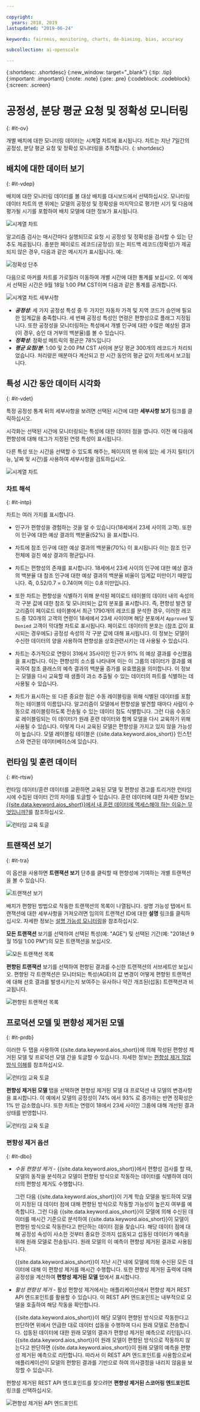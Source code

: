 ```yaml
---

copyright:
  years: 2018, 2019
lastupdated: "2019-06-24"

keywords: fairness, monitoring, charts, de-biasing, bias, accuracy

subcollection: ai-openscale

---
```


{:shortdesc: .shortdesc}
{:new_window: target="_blank"}
{:tip: .tip}
{:important: .important}
{:note: .note}
{:pre: .pre}
{:codeblock: .codeblock}
{:screen: .screen}

# 공정성, 분당 평균 요청 및 정확성 모니터링
{: #it-ov}

개별 배치에 대한 모니터링 데이터는 시계열 차트에 표시됩니다. 차트는 지난 7일간의 공정성, 분당 평균 요청 및 정확성 모니터링을 추적합니다.
{: shortdesc}

## 배치에 대한 데이터 보기
{: #it-vdep}

배치에 대한 모니터링 데이터를 볼 대상 배치를 대시보드에서 선택하십시오. 모니터링 데이터 차트의 맨 위에는 모델의 공정성 및 정확성을 마지막으로 평가한 시기 및 다음에 평가될 시기를 포함하여 배치 모델에 대한 정보가 표시됩니다.

![시계열 차트](images/insight-time-chart.png)

알고리즘 검사는 매시간마다 실행되므로 요청 시 공정성 및 정확성을 검사할 수 있는 단추도 제공됩니다. 충분한 페이로드 레코드(공정성) 또는 피드백 레코드(정확성)가 제공되지 않은 경우, 다음과 같은 메시지가 표시됩니다. 예:

![정확성 단추](images/accuracy-button.png)

다음으로 마커를 차트를 가로질러 이동하여 개별 시간에 대한 통계를 보십시오. 이 예에서 선택된 시간은 9월 18일 1:00 PM CST이며 다음과 같은 통계를 공개합니다.

![시계열 차트 세부사항](images/insight-time-detail.png)

- ***공정성***: 세 가지 공정성 특성 중 두 가지인 자동차 가격 및 지역 코드가 승인에 필요한 임계값을 충족합니다. 세 번째 공정성 특성인 연령은 편향성으로 플래그 지정됩니다. 또한 공정성을 모니터링하는 특성에서 개별 인구에 대한 수많은 예상된 결과(이 경우, 승인 대 거부의 백분율)를 볼 수 있습니다.
- ***정확성***: 정확성 메트릭의 평균은 78%입니다
- ***평균 요청/분***: 1:00 및 2:00 PM CST 사이에 분당 평균 300개의 레코드가 처리되었습니다. 처리량은 매분마다 계산되고 한 시간 동안의 평균 값이 차트에서 보고됩니다.

## 특성 시간 동안 데이터 시각화
{: #it-vdet}

특정 공정성 통계 뒤의 세부사항을 보려면 선택된 시간에 대한 **세부사항 보기** 링크를 클릭하십시오.

시각화는 선택된 시간에 모니터링되는 특성에 대한 데이터 점을 엽니다. 이전 예 다음에 편향성에 대해 태그가 지정된 연령 특성이 표시됩니다.

다른 특성 또는 시간을 선택할 수 있도록 해주는, 페이지의 맨 위에 있는 세 가지 필터(기능, 날짜 및 시간)를 사용하여 세부사항을 검토하십시오.

![시계열 차트](images/insight-data-detail.png)

### 차트 해석
{: #it-intp}

차트는 여러 가지를 표시합니다.

- 인구가 편향성을 경험하는 것을 알 수 있습니다(18세에서 23세 사이의 고객). 또한 이 인구에 대한 예상 결과의 백분율(52%) 을 표시합니다.

- 차트에 참조 인구에 대한 예상 결과의 백분율(70%) 이 표시됩니다 이는 참조 인구 전체에 걸친 예상 결과의 평균입니다.

- 차트는 편향성의 존재를 표시합니다. 18세에서 23세 사이의 인구에 대한 예상 결과의 백분율 대 참조 인구에 대한 예상 결과의 백분율 비율이 임계값 미만이기 때문입니다. 즉, 0.52/0.7 = 0.74이며 이는 0.8 미만입니다.

- 또한 차트는 편향성을 식별하기 위해 분석된 페이로드 테이블의 데이터 내의 속성의 각 구분 값에 대한 참조 및 모니터되는 값의 분포를 표시합니다. 즉, 편향성 발견 알고리즘이 페이로드 테이블에서 최근 1790개의 레코드를 분석한 경우, 이러한 레코드 중 120개의 고객의 연령이 18세에서 23세 사이이며 해당 분포에서 `Approved` 및 `Denied` 고객이 막대형 차트로 표시됩니다. 페이로드 데이터의 분포는 (참조 값이 표시되는 경우에도) 공정성 속성의 각 구분 값에 대해 표시됩니다. 이 정보는 모델이 수신한 데이터의 양을 사용하여 편향성을 상호관련시키는 데 사용될 수 있습니다.

- 차트는 추가적으로 연령이 31에서 35사이인 인구가 91% 의 예상 결과를 수신했음을 표시합니다. 이는 편향성의 소스를 나타내며 이는 이 그룹의 데이터가 결과를 왜곡하여 참조 클래스의 예측 결과의 백분율 증가를 유효했음을 의미합니다. 이 정보는 모델을 다시 교육할 때 샘플이 과소 추출될 수 있는 데이터의 파트를 식별하는 데 사용될 수 있습니다.

- 차트가 표시하는 또 다른 중요한 점은 수동 레이블링을 위해 식별된 데이터를 포함하는 테이블의 이름입니다. 알고리즘이 모델에서 편향성을 발견할 때마다 사람이 수동으로 레이블링하도록 전송될 수 있는 데이터 점도 식별합니다. 그런 다음 수동으로 레이블링되는 이 데이터가 원래 훈련 데이터와 함께 모델을 다시 교육하기 위해 사용될 수 있습니다. 이렇게 다시 교육된 모델은 편향성을 가지고 있지 않을 가능성이 높습니다. 모델 레이블링 테이블은 {{site.data.keyword.aios_short}} 인스턴스와 연관된 데이터베이스에 있습니다.

## 런타임 및 훈련 데이터
{: #it-rtsw}

런타임 데이터/훈련 데이터를 교환하면 교육된 모델 및 편향성 경고를 트리거한 런타임 시에 수집된 데이터 간의 차이를 토글할 수 있습니다. 훈련 데이터에 대한 자세한 정보는 [{{site.data.keyword.aios_short}}에서 내 훈련 데이터에 액세스해야 하는 이유는 무엇입니까?](/docs/services/ai-openscale?topic=ai-openscale-trainingdata#trainingdata)를 참조하십시오.

![런타임 교육 토글](images/runtime_train_data.png)

## 트랜잭션 보기
{: #it-tra}

이 옵션을 사용하면 **트랜잭션 보기** 단추를 클릭할 때 편향성에 기여하는 개별 트랜잭션을 볼 수 있습니다.

![트랜잭션 보기](images/view_transactions.png)

배치가 편향된 방법으로 작동한 트랜잭션의 목록이 나열됩니다. 설명 가능성 탭에서 트랜잭션에 대한 세부사항을 가져오려면 임의의 트랜잭션 ID에 대한 **설명** 링크를 클릭하십시오. 자세한 정보는 [설명 가능성 모니터링](/docs/services/ai-openscale?topic=ai-openscale-ie-ov)을 참조하십시오.

**모든 트랜잭션** 보기를 선택하여 선택된 특성(예: "AGE") 및 선택된 기간(예: "2018년 9월 15일 1:00 PM")의 모든 트랜잭션을 보십시오.

![모든 트랜잭션 목록](images/transaction_list1.png)

**편향된 트랜잭션** 보기를 선택하여 편향된 결과를 수신한 트랜잭션의 서브세트만 보십시오. 편향된 각 트랜잭션은  모니터되는 특성(AGE)의 값 변경이 어떻게 편향된 트랜잭션에 대해 선호 결과를 발생시키는지 보여주는 유사하나 약간 개조된(섭동) 트랜잭션과 비교됩니다.

![편향된 트랜잭션 목록](images/transaction_list2.png)

## 프로덕션 모델 및 편향성 제거된 모델
{: #it-prdb}

이러한 두 탭을 사용하여 {{site.data.keyword.aios_short}}에 의해 작성된 편향성 제거된 모델 및 프로덕션 모델 간을 토글할 수 있습니다. 자세한 정보는 [편향성 제거 작업 방식 이해](/docs/services/ai-openscale?topic=ai-openscale-mf-monitor#mf-debias)를 참조하십시오.

![런타임 교육 토글](images/bias-debias.png)

**편향성 제거된 모델** 탭을 선택하면 편향성 제거된 모델 대 프로덕션 내 모델의 변경사항을 표시합니다. 이 예에서 모델의 공정성이 74% 에서 93% 로 증가하는 반면 정확성은 1% 만 감소했습니다. 또한 차트는 연령이 18에서 23세 사이인 그룹에 대해 개선된 결과 상태를 반영합니다.

![런타임 교육 토글](images/insight-data-detail2.png)

### 편향성 제거 옵션
{: #it-dbo}

- *수동 편향성 제거* - {{site.data.keyword.aios_short}}에서 편향성 검사를 할 때, 모델의 동작을 분석하고 모델이 편향된 방식으로 작동하는 데이터를 식별하여 데이터의 편향성 제거도 수행합니다.

  그런 다음 {{site.data.keyword.aios_short}}이 기계 학습 모델을 빌드하여 모델이 지정된 대 데이터 점에 대해 편향된 방식으로 작동할 가능성이 높은지 여부를 예측합니다. 그런 다음 {{site.data.keyword.aios_short}}이 모델에 의해 수신된 데이터를 매시간 기준으로 분석하여 {{site.data.keyword.aios_short}}이 모델이 편향된 방식으로 작동한다고 판단하는 데이터 점을 찾습니다. 해당 데이터 점에 대해 공정성 속성이 사소한 것부터 중요한 것까지 섭동되고 섭동된 데이터가 예측을 위해 원래 모델로 전송됩니다. 원래 모델의 이 예측이 편향성 제거된 결과로 사용됩니다.

  {{site.data.keyword.aios_short}}이 지난 시간 내에 모델에 의해 수신된 모든 데이터에 대해 이 편향성 제거를 매시간 수행합니다. 또한 편향성 제거된 출력에 대해 공정성을 계산하여 **편향성 제거된 모델** 탭에서 표시합니다.

- *활성 편향성 제거* - 활성 편향성 제거에서는 애플리케이션에서 편향성 제거 REST API 엔드포인트를 활용할 수 있습니다. 이 REST API 엔드포인트는 내부적으로 모델을 호출하여 해당 작동을 확인합니다.

  {{site.data.keyword.aios_short}}이 해당 모델이 편향된 방식으로 작동한다고 판단하면 위에서 언급한 대로 데이터 섭동을 수행하여 다시 원래 모델로 전송합니다. 섭동된 데이터에 대한 원래 모델의 결과가 편향성 제거된 예측으로 리턴됩니다. {{site.data.keyword.aios_short}}이 원래 모델이 편향된 방식으로 작동하지 않는다고 판단하면 {{site.data.keyword.aios_short}}이 원래 모델의 예측을 편향성 제거된 예측으로 리턴합니다. 따라서 이 REST API 엔드포인트를 사용함으로써 애플리케이션이 모델의 편향된 결과를 기반으로 하여 의사결정을 내리지 않음을 보장할 수 있습니다.

편향성 제거된 REST API 엔드포인트를 찾으려면 **편향성 제거된 스코어링 엔드포인트** 링크를 선택하십시오.

![편향성 제거된 API 엔드포인트](images/insight-debias-api.png)
